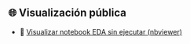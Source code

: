 ## 🌐 Visualización pública

- 📘 [Visualizar notebook EDA sin ejecutar (nbviewer)](https://nbviewer.org/github/ivanna0994/Estadistica-Aplicada/blob/main/notebooks/eda.ipynb)
